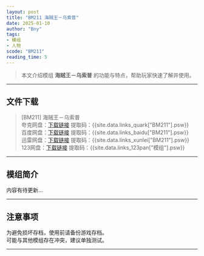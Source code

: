 ```yaml
---
layout: post
title: "BM211 海贼王－乌索普"
date: 2025-01-10
author: "Bny"
tags: 
- 模组
- 人物
scode: "BM211"
reading_time: 5
---
```


> 本文介绍模组 **海贼王－乌索普** 的功能与特点，帮助玩家快速了解并使用。

---

## 文件下载

> [BM211] 海贼王－乌索普  
夸克网盘：[下载链接]({{site.data.links_quark["BM211"].url}}) 提取码：{{site.data.links_quark["BM211"].psw}}  
百度网盘：[下载链接]({{site.data.links_baidu["BM211"].url}}) 提取码：{{site.data.links_baidu["BM211"].psw}}  
迅雷网盘：[下载链接]({{site.data.links_xunlei["BM211"].url}}) 提取码：{{site.data.links_xunlei["BM211"].psw}}  
123网盘：[下载链接]({{site.data.links_123pan["模组"].url}}) 提取码：{{site.data.links_123pan["模组"].psw}}  

---

## 模组简介

>  
内容有待更新...  

---

## 注意事项

>  
为避免损坏存档，使用前请备份游戏存档。  
可能与其他模组存在冲突，建议单独测试。  

---

